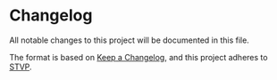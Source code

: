# Changelog

All notable changes to this project will be documented in this file.

The format is based on [Keep a Changelog](https://keepachangelog.com/en/1.1.0/),
and this project adheres to [STVP](https://drive.mia.kiwi/index.php/s/PLGxSTNDxSTVP).
